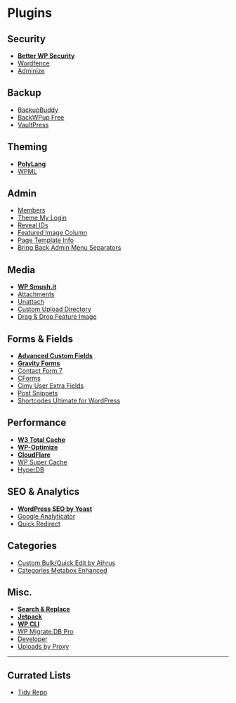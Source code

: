 # Plugins

## Security

- **[Better WP Security](http://wordpress.org/plugins/better-wp-security/)**
- [Wordfence](http://www.wordfence.com/)
- [Adminize](http://wordpress.org/plugins/adminimize/)

## Backup

- [BackupBuddy](http://ithemes.com/purchase/backupbuddy/)
- [BackWPup Free](https://wordpress.org/plugins/backwpup/)
- [VaultPress](http://vaultpress.com/)

## Theming

- **[PolyLang](http://polylang.wordpress.com/)**
- [WPML](http://wordpress.org/extend/plugins/sitepress-multilingual-cms/)
 
## Admin

- [Members](http://wordpress.org/extend/plugins/members/)
- [Theme My Login](http://wordpress.org/extend/plugins/theme-my-login/)
- [Reveal IDs](http://wordpress.org/plugins/reveal-ids-for-wp-admin-25/)
- [Featured Image Column](http://wordpress.org/plugins/featured-image-column/)
- [Page Template Info](https://github.com/tommcfarlin/page-template-info)
- [Bring Back Admin Menu Separators](https://wordpress.org/plugins/bring-back-admin-menu-seperators/)

## Media

- **[WP Smush.it](http://wordpress.org/extend/plugins/wp-smushit/)**
- [Attachments](https://github.com/jchristopher/attachments)
- [Unattach](http://wordpress.org/extend/plugins/unattach/)
- [Custom Upload Directory](http://wordpress.org/plugins/custom-upload-dir/)
- [Drag & Drop Feature Image](http://wordpress.org/plugins/drag-drop-featured-image/)

## Forms & Fields

- **[Advanced Custom Fields](http://wordpress.org/extend/plugins/advanced-custom-fields/)**
- **[Gravity Forms](http://www.gravityforms.com/)**
- [Contact Form 7](https://wordpress.org/plugins/contact-form-7/)
- [CForms](http://www.deliciousdays.com/cforms-plugin/)
- [Cimy User Extra Fields](http://wordpress.org/extend/plugins/cimy-user-extra-fields/)
- [Post Snippets](http://wordpress.org/plugins/post-snippets/)
- [Shortcodes Ultimate for WordPress](http://gndev.info/shortcodes-ultimate/)

## Performance

- **[W3 Total Cache](http://wordpress.org/extend/plugins/w3-total-cache/)**
- **[WP-Optimize](http://wordpress.org/extend/plugins/wp-optimize/)**
- **[CloudFlare](http://wordpress.org/plugins/cloudflare/)**
- [WP Super Cache](https://wordpress.org/plugins/wp-super-cache/)
- [HyperDB](http://wordpress.org/plugins/hyperdb/)

## SEO & Analytics

- **[WordPress SEO by Yoast](http://wordpress.org/extend/plugins/wordpress-seo/)**
- [Google Analyticator](http://wordpress.org/extend/plugins/google-analyticator/)
- [Quick Redirect](http://wordpress.org/extend/plugins/quick-pagepost-redirect-plugin/)

## Categories

- [Custom Bulk/Quick Edit by Aihrus](https://wordpress.org/plugins/custom-bulkquick-edit/)
- [Categories Metabox Enhanced](https://wordpress.org/plugins/categories-metabox-enhanced/)

## Misc.

- **[Search & Replace](http://interconnectit.com/124/search-and-replace-for-wordpress-databases/)**
- **[Jetpack](http://jetpack.me/)**
- **[WP CLI](http://wp-cli.org/)**
- [WP Migrate DB Pro](http://deliciousbrains.com/wp-migrate-db-pro/)
- [Developer](http://wordpress.org/plugins/developer/)
- [Uploads by Proxy](http://wordpress.org/extend/plugins/uploads-by-proxy/)

---

## Currated Lists

- [Tidy Repo](http://tidyrepo.com/)
